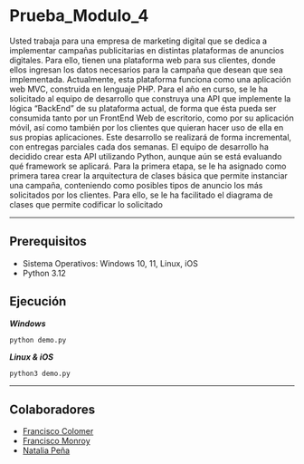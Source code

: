 # Prueba_Modulo_4

Usted trabaja para una empresa de marketing digital que se dedica a implementar campañas
publicitarias en distintas plataformas de anuncios digitales. Para ello, tienen una plataforma
web para sus clientes, donde ellos ingresan los datos necesarios para la campaña que desean
que sea implementada. Actualmente, esta plataforma funciona como una aplicación web
MVC, construida en lenguaje PHP.
Para el año en curso, se le ha solicitado al equipo de desarrollo que construya una API que
implemente la lógica “BackEnd” de su plataforma actual, de forma que ésta pueda ser
consumida tanto por un FrontEnd Web de escritorio, como por su aplicación móvil, así como
también por los clientes que quieran hacer uso de ella en sus propias aplicaciones. Este
desarrollo se realizará de forma incremental, con entregas parciales cada dos semanas.
El equipo de desarrollo ha decidido crear esta API utilizando Python, aunque aún se está
evaluando qué framework se aplicará. Para la primera etapa, se le ha asignado como primera
tarea crear la arquitectura de clases básica que permite instanciar una campaña, conteniendo
como posibles tipos de anuncio los más solicitados por los clientes. Para ello, se le ha
facilitado el diagrama de clases que permite codificar lo solicitado


------------------------------------------

## Prerequisitos

- Sistema Operativos: Windows 10, 11, Linux, iOS
- Python 3.12

## Ejecución

***Windows***

`python demo.py`

***Linux & iOS***

`python3 demo.py`

------------------------------------------
## Colaboradores
- [Francisco Colomer](https://github.com/Cy5k0) 
- [Francisco Monroy](https://github.com/fmonroy75)
- [Natalia Peña](https://github.com/StudentNPD)
